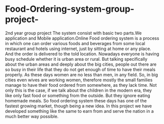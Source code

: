 # Food-Ordering-system-group-project-
2nd year group project
The system consist with basic two parts.We application and Mobile application.Online Food ordering system is a process in which one can order various foods and
beverages from some local restaurant and hotels using internet, just by sitting at home or any
place. And the order is delivered to the told location. Nowadays everyone is having busy schedule
whether it is urban area or rural. But talking specifically about the urban areas and deeply about
the big cities, people out there are so busy in their life that they do not get enough of time to have
their meals properly.
As these days women are no less than men, in any field. So, in big cities even wives are working
women, therefore mostly the small families manage to have their food ordered from somewhere,
as they lack time. Not only this is the case, if we talk about the children in the modern era, they
like only fast food or something from the outside. But they ignore eating homemade meals. So
food ordering system these days has one of the fastest growing market, though being a new idea.
In this project we have developed something like the same to earn from and serve the nation in a
much better way possible.
           													
           

